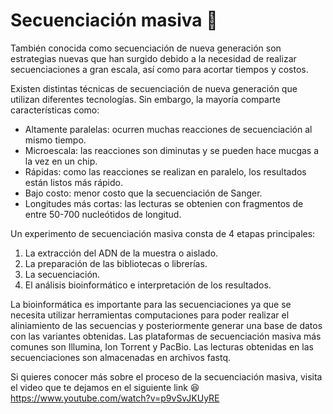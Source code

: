 # Secuenciación masiva 🧬 
También conocida como secuenciación de nueva generación son estrategias nuevas que han surgido debido a la necesidad de realizar secuenciaciones a gran escala, así como para acortar tiempos y costos.

Existen distintas técnicas de secuenciación de nueva generación que utilizan diferentes tecnologías. Sin embargo, la mayoría comparte características como:
-  Altamente paralelas: ocurren muchas reacciones de secuenciación al mismo tiempo.
-  Microescala: las reacciones son diminutas y se pueden hace mucgas a la vez en un chip.
-   Rápidas: como las reacciones se realizan en paralelo, los resultados están listos más rápido.
-   Bajo costo: menor costo que la secuenciación de Sanger.
-  Longitudes más cortas: las lecturas se obtenien con fragmentos de entre 50-700 nucleótidos de longitud.

Un experimento de secuenciación masiva consta de 4 etapas principales: 
1. La extracción del ADN de la muestra o aislado.
2. La preparación de las bibliotecas o librerías.
3. La secuenciación.
4. El análisis bioinformático e interpretación de los resultados.

La bioinformática es importante para las secuenciaciones ya que se necesita utilizar herramientas computaciones para poder realizar el aliniamiento de las secuencias
y posteriormente generar una base de datos con las variantes obtenidas.
Las plataformas de secuenciación masiva más comunes son Illumina, Ion Torrent y PacBio. Las lecturas obtenidas en las secuenciaciones son
almacenadas en archivos fastq. 

Si quieres conocer más sobre el proceso de la secuenciación masiva, visita el video que te dejamos en el siguiente link 😆
https://www.youtube.com/watch?v=p9vSvJKUyRE 

